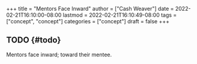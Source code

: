 +++
title = "Mentors Face Inward"
author = ["Cash Weaver"]
date = 2022-02-21T16:10:00-08:00
lastmod = 2022-02-21T16:10:49-08:00
tags = ["concept", "concept"]
categories = ["concept"]
draft = false
+++

## TODO {#todo}

Mentors face inward; toward their mentee.
